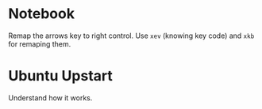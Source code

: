 # Notebook

Remap the arrows key to right control. Use `xev` (knowing key code) and `xkb`
for remaping them.

# Ubuntu Upstart

Understand how it works.
